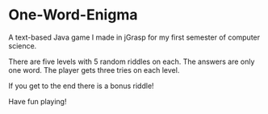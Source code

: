 # One-Word-Enigma
A text-based Java game I made in jGrasp for my first semester of computer science. 


There are five levels with 5 random riddles on each. The answers are only one word. 
The player gets three tries on each level. 

If you get to the end there is a bonus riddle!

Have fun playing!
